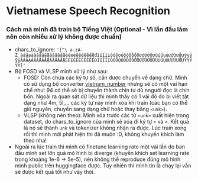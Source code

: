 # Vietnamese Speech Recognition
### Cách mà mình đã train bộ Tiếng Việt (Optional - Vì lần đầu làm nên còn nhiều xử lý không được chuẩn)
- chars_to_ignore: ```'[^\ a-zA-Z_àáãạảăắằẳẵặâấầẩẫậèéẹẻẽêềếểễệđìíĩỉịòóõọỏôốồổỗộơớờởỡợùúũụủưứừửữựỳỵỷỹýÀÁÃẠẢĂẮẰẲẴẶÂẤẦẨẪẬÈÉẸẺẼÊỀẾỂỄỆĐÌÍĨỈỊÒÓÕỌỎÔỐỒỔỖỘƠỚỜỞỠỢÙÚŨỤỦƯỨỪỬỮỰỲỴỶỸÝ]'```
- Bộ FOSD và VLSP mình xử lý như sau:
	- FOSD: Còn chứa các ký tự số, cần được chuyển về dạng chữ. Mình có sử dụng bộ converter [vietnam_number](https://pypi.org/project/vietnam-number/) nhưng sẽ có một vài hạn chế như: ̣94 có thể sẽ bị chuyển thành chín tư dù nngười đọc là chín bốn. Ngoài ra quan sát dữ liệu thì mình thấy có 1 vài độ đo bị viết tắt dạng như 4m, 5l,... các ký tự này mình xóa khi train (các bạn có thể giữ nguyên, chuyển sang dạng chữ hoặc thay bằng ```<unk>```). 
	- VLSP (không nên theo): Mình xóa trước các từ ```<unk>``` xuất hiện trong dataset, do chars_to_ignore của mình sẽ xóa đi ký tự ```>``` và ```<```. Kết quả là nó sẽ thành ```unk``` và tokenizer không nhận ra được. Lúc train xong rồi thì mình mới phát hiện thì đã muộn :D, không khuyến khích làm theo nha!
- Ngoài ra lúc train thì mình có finetune learning rate một vài lần do ban đầu mình set lớn quá mô hình bị diverge (khuyến khích set learning rate trong khoảng 1e-6 -> 5e-5), nên không thể reproduce đúng mô hình mình public trên huggingface được. Tuy nhiên thì mình tin là chạy lại vẫn sẽ được kết quả tốt như vậy thôi.